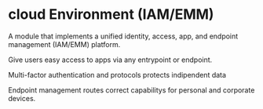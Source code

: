 # cloud Environment (IAM/EMM)

A module that implements a unified identity, access, app, and endpoint management (IAM/EMM) platform.

Give users easy access to apps via any entrypoint or endpoint.

Multi-factor authentication and protocols protects indipendent data

Endpoint management routes correct capabilitys for personal and corporate devices.
